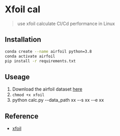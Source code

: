 # Xfoil cal
> use xfoil calculate Cl/Cd performance in Linux


## Installation

```bash
conda create --name airfoil python=3.8
conda activate airfoil
pip install -r requirements.txt
```

## Useage

1. Download the airfoil dataset [here](https://drive.google.com/file/d/1latg3Oe5YCfzcb7gexu-hpZcFagmm-7E/view?usp=sharing) 
2. ```chmod +x xfoil```
3. python calc.py --data_path xx --s xx --e xx


## Reference

- [xfoil](https://github.com/RobotLocomotion/xfoil)